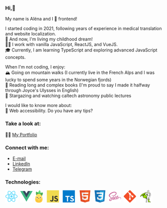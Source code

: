 ### Hi,👋
My name is Alёna and I 💖 frontend!<br>

I started coding in 2021, following years of experience in medical translation and website localization. <br> 
🎇 And now, I'm living my childhood dream!  <br>
👩‍💻 I work with vanilla JavaScript, ReactJS, and VueJS.  <br>
🎓 Currently, I am learning TypeScript and exploring advanced JavaScript concepts. <br>

When I'm not coding, I enjoy: <br> 
🏔️ Going on mountain walks (I currently live in the French Alps and I was lucky to spend some years in the Norwegian fjords) <br>
📖 Reading long and complex books (I'm proud to say I made it halfway through Joyce's Ulysses in English) <br>
🔭 Stargazing and watching caltech astronomy public lectures <br>

 I would like to know more about:<br>
 💬 Web accessibility. Do you have any tips?

### Take a look at: 
👩‍🎨 [My Portfolio]

### Connect with me:
- [E-mail]
- [LinkedIn]
- [Telegram]


### Technologies:
<div>
  <img src="https://github.com/devicons/devicon/blob/master/icons/react/react-original.svg" title="React" alt="React" width="40" height="40"/>&nbsp;
  <img src="https://github.com/devicons/devicon/blob/master/icons/vuejs/vuejs-original.svg" title="Vuejs" alt="Vue" width="40" height="40"/>&nbsp;
  <img src="https://github.com/AlenaGM/AlenaGM/blob/main/pinia.png" title="Pinia" alt="Pinia" width="25" height="40"/> &nbsp;
  <img src="https://github.com/devicons/devicon/blob/master/icons/javascript/javascript-original.svg" title="JavaScript" alt="JavaScript" width="40" height="40"/> &nbsp;
  <img src="https://github.com/devicons/devicon/blob/master/icons/typescript/typescript-original.svg" title="TypeScript" alt="TypeScript" width="40" height="40"/> &nbsp;
  <img src="https://github.com/devicons/devicon/blob/master/icons/html5/html5-original.svg" title="HTML5" alt="HTML" width="40" height="40"/>&nbsp;
  <img src="https://github.com/devicons/devicon/blob/master/icons/css3/css3-original.svg"  title="CSS3" alt="CSS" width="40" height="40"/>&nbsp;
  <img src="https://github.com/devicons/devicon/blob/master/icons/sass/sass-original.svg"  title="Sass" alt="Sass" width="40" height="40"/>&nbsp;
  <img src="https://github.com/devicons/devicon/blob/master/icons/git/git-original.svg" title="Git" **alt="Git" width="40" height="40"/> &nbsp;
  <img src="https://github.com/AlenaGM/AlenaGM/blob/main/greensock.png" title="GSAP" alt="GSAP" width="40" height="40"/> &nbsp;
</div>

[Telegram]: <https://t.me/alenagm>
[LinkedIn]: <https://www.linkedin.com/in/alena-guillaume/>
[E-mail]: <mailto: alena.guillaume@yahoo.com />
[My Portfolio]: <https://alenadev.netlify.app/>
